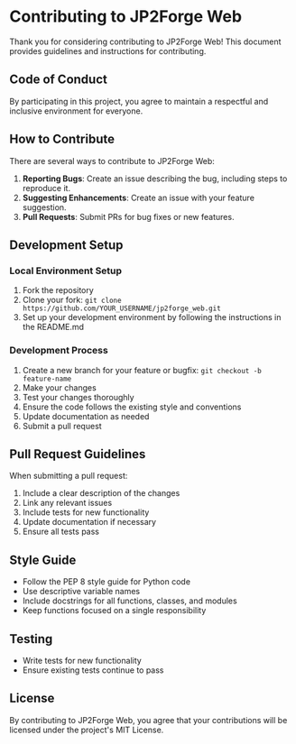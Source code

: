 # Contributing to JP2Forge Web

Thank you for considering contributing to JP2Forge Web! This document provides guidelines and instructions for contributing.

## Code of Conduct

By participating in this project, you agree to maintain a respectful and inclusive environment for everyone.

## How to Contribute

There are several ways to contribute to JP2Forge Web:

1. **Reporting Bugs**: Create an issue describing the bug, including steps to reproduce it.
2. **Suggesting Enhancements**: Create an issue with your feature suggestion.
3. **Pull Requests**: Submit PRs for bug fixes or new features.

## Development Setup

### Local Environment Setup

1. Fork the repository
2. Clone your fork: `git clone https://github.com/YOUR_USERNAME/jp2forge_web.git`
3. Set up your development environment by following the instructions in the README.md

### Development Process

1. Create a new branch for your feature or bugfix: `git checkout -b feature-name`
2. Make your changes
3. Test your changes thoroughly
4. Ensure the code follows the existing style and conventions
5. Update documentation as needed
6. Submit a pull request

## Pull Request Guidelines

When submitting a pull request:

1. Include a clear description of the changes
2. Link any relevant issues
3. Include tests for new functionality
4. Update documentation if necessary
5. Ensure all tests pass

## Style Guide

- Follow the PEP 8 style guide for Python code
- Use descriptive variable names
- Include docstrings for all functions, classes, and modules
- Keep functions focused on a single responsibility

## Testing

- Write tests for new functionality
- Ensure existing tests continue to pass

## License

By contributing to JP2Forge Web, you agree that your contributions will be licensed under the project's MIT License.